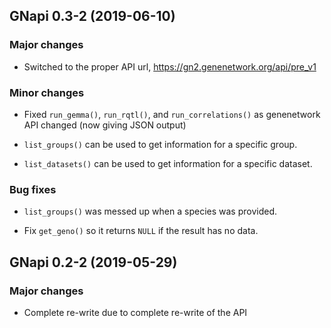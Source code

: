 ## GNapi 0.3-2 (2019-06-10)

### Major changes

- Switched to the proper API url,
  <https://gn2.genenetwork.org/api/pre_v1>

### Minor changes

- Fixed `run_gemma()`, `run_rqtl()`, and `run_correlations()` as
  genenetwork API changed (now giving JSON output)

- `list_groups()` can be used to get information for a specific group.

- `list_datasets()` can be used to get information for a specific dataset.

### Bug fixes

- `list_groups()` was messed up when a species was provided.

- Fix `get_geno()` so it returns `NULL` if the result has no data.


## GNapi 0.2-2 (2019-05-29)

### Major changes

- Complete re-write due to complete re-write of the API
